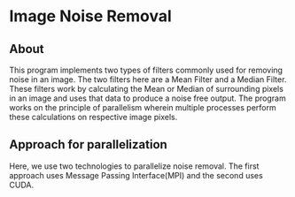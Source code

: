 # Image Noise Removal

## About
This program implements two types of filters commonly used for removing noise in an image. The two filters here are a Mean Filter and a Median Filter. These filters work by calculating the Mean or Median of surrounding pixels in an image and uses that data to produce a noise free output. The program works on the principle of parallelism wherein multiple processes perform these calculations on respective image pixels.

## Approach for parallelization
Here, we use two technologies to parallelize noise removal. The first approach uses Message Passing Interface(MPI) and the second uses CUDA. 
